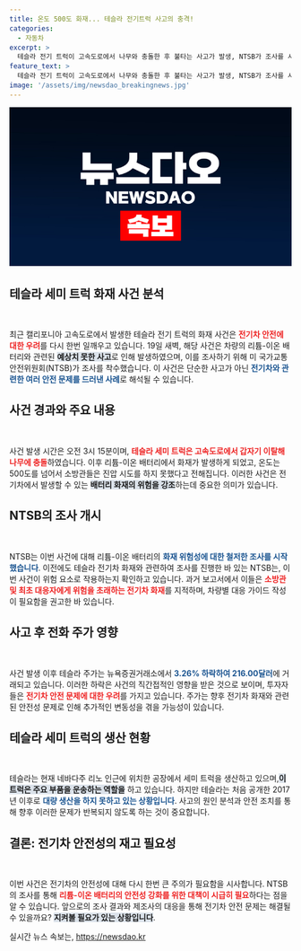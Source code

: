 ```yaml
---
title: 온도 500도 화재... 테슬라 전기트럭 사고의 충격!
categories:
  - 자동차
excerpt: >
  테슬라 전기 트럭이 고속도로에서 나무와 충돌한 후 불타는 사고가 발생, NTSB가 조사를 시작했습니다. 리튬-이온 배터리 화재에 대한 논란이 재점화되며 테슬라 주가도 하락세! 클릭해서 자세한 내용을 확인하세요!
feature_text: >
  테슬라 전기 트럭이 고속도로에서 나무와 충돌한 후 불타는 사고가 발생, NTSB가 조사를 시작했습니다. 리튬-이온 배터리 화재에 대한 논란이 재점화되며 테슬라 주가도 하락세! 클릭해서 자세한 내용을 확인하세요!
image: '/assets/img/newsdao_breakingnews.jpg'
---
```


<p><img src="/assets/img/newsdao_breakingnews.jpg" alt="koreaapp 속보" /></p>

<h2 data-ke-size="size26">테슬라 세미 트럭 화재 사건 분석</h2>

<p data-ke-size="size16">&nbsp;</p>

<p>최근 캘리포니아 고속도로에서 발생한 테슬라 전기 트럭의 화재 사건은 <b><span style="color: #ee2323;">전기차 안전에 대한 우려</span></b>를 다시 한번 일깨우고 있습니다. 19일 새벽, 해당 사건은 차량의 리튬-이온 배터리와 관련된 <b><span style="background-color: #21538527;">예상치 못한 사고</span></b>로 인해 발생하였으며, 이를 조사하기 위해 미 국가교통안전위원회(NTSB)가 조사를 착수했습니다. 이 사건은 단순한 사고가 아닌 <b><span style="color: #1a5490;">전기차와 관련한 여러 안전 문제를 드러낸 사례</span></b>로 해석될 수 있습니다.</p>

<h2 data-ke-size="size26">사건 경과와 주요 내용</h2>

<p data-ke-size="size16">&nbsp;</p>

<p>사건 발생 시간은 오전 3시 15분이며, <b><span style="color: #ee2323;">테슬라 세미 트럭은 고속도로에서 갑자기 이탈해 나무에 충돌</span></b>하였습니다. 이후 리튬-이온 배터리에서 화재가 발생하게 되었고, 온도는 500도를 넘어서 소방관들은 진압 시도를 하지 못했다고 전해집니다. 이러한 사건은 전기차에서 발생할 수 있는 <b><span style="background-color: #21538527;">배터리 화재의 위험을 강조</span></b>하는데 중요한 의미가 있습니다.</p>

<h2 data-ke-size="size26">NTSB의 조사 개시</h2>

<p data-ke-size="size16">&nbsp;</p>

<p>NTSB는 이번 사건에 대해 리튬-이온 배터리의 <b><span style="color: #1a5490;">화재 위험성에 대한 철저한 조사를 시작했습니다</span></b>. 이전에도 테슬라 전기차 화재와 관련하여 조사를 진행한 바 있는 NTSB는, 이번 사건이 위험 요소로 작용하는지 확인하고 있습니다. 과거 보고서에서 이들은 <b><span style="color: #ee2323;">소방관 및 최초 대응자에게 위험을 초래하는 전기차 화재</span></b>를 지적하며, 차량별 대응 가이드 작성이 필요함을 권고한 바 있습니다.</p>

<h2 data-ke-size="size26">사고 후 전화 주가 영향</h2>

<p data-ke-size="size16">&nbsp;</p>

<p>사건 발생 이후 테슬라 주가는 뉴욕증권거래소에서 <b><span style="color: #1a5490;">3.26% 하락하여 216.00달러</span></b>에 거래되고 있습니다. 이러한 하락은 사건의 직간접적인 영향을 받은 것으로 보이며, 투자자들은 <b><span style="color: #ee2323;">전기차 안전 문제에 대한 우려</span></b>를 가지고 있습니다. 주가는 향후 전기차 화재와 관련된 안전성 문제로 인해 추가적인 변동성을 겪을 가능성이 있습니다.</p>

<h2 data-ke-size="size26">테슬라 세미 트럭의 생산 현황</h2>

<p data-ke-size="size16">&nbsp;</p>

<p>테슬라는 현재 네바다주 리노 인근에 위치한 공장에서 세미 트럭을 생산하고 있으며,<b><span style="background-color: #21538527;">이 트럭은 주요 부품을 운송하는 역할을</span></b> 하고 있습니다. 하지만 테슬라는 처음 공개한 2017년 이후로 <b><span style="color: #1a5490;">대량 생산을 하지 못하고 있는 상황입니다</span></b>. 사고의 원인 분석과 안전 조치를 통해 향후 이러한 문제가 반복되지 않도록 하는 것이 중요합니다.</p>

<h2 data-ke-size="size26">결론: 전기차 안전성의 재고 필요성</h2>

<p data-ke-size="size16">&nbsp;</p>

<p>이번 사건은 전기차의 안전성에 대해 다시 한번 큰 주의가 필요함을 시사합니다. NTSB의 조사를 통해 <b><span style="color: #ee2323;">리튬-이온 배터리의 안전성 강화를 위한 대책이 시급히 필요</span></b>하다는 점을 알 수 있습니다. 앞으로의 조사 결과와 제조사의 대응을 통해 전기차 안전 문제는 해결될 수 있을까요? <b><span style="background-color: #21538527;">지켜볼 필요가 있는 상황입니다</span></b>.</p>
실시간 뉴스 속보는, <a href="https://newsdao.kr" rel="dofollow">https://newsdao.kr</a>


